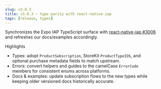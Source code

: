 ```yaml
---
slug: v3.0.3
title: v3.0.3 — type parity with react-native-iap
tags: [release, types]
---
```


Synchronizes the Expo IAP TypeScript surface with [react-native-iap #3006](https://github.com/hyochan/react-native-iap/pull/3006) and refreshes our docs/examples accordingly.

<!-- truncate -->

Highlights

- Types: adopt `ProductSubscription`, StoreKit `ProductTypeIOS`, and optional purchase metadata fields to match upstream.
- Errors: convert helpers and guides to the camelCase `ErrorCode` members for consistent enums across platforms.
- Docs & examples: update subscription flows to the new types while keeping older versioned docs historically accurate.
